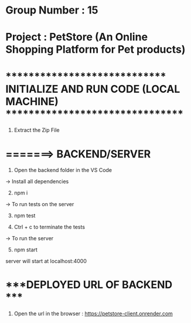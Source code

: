 # Group Number : 15
# Project      : PetStore (An Online Shopping Platform for Pet products)


# **************************** INITIALIZE AND RUN CODE (LOCAL MACHINE)  *******************************  

1. Extract the Zip File 

# =======> BACKEND/SERVER

1. Open the backend folder in the VS Code

-> Install all dependencies

2. npm i

-> To run tests on the server

3. npm test

4. Ctrl + c to terminate the tests

-> To run the server 

5. npm start 

server will start at localhost:4000



# ***DEPLOYED URL OF BACKEND ***
 
  1. Open the url in the browser : https://petstore-client.onrender.com



